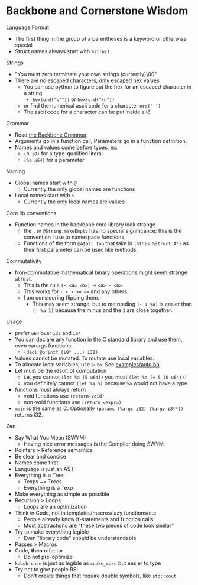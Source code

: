 # Backbone and Cornerstone Wisdom

Language Format
- The first thing in the group of a parentheses is a keyword or
  otherwise special
- Struct names always start with `%struct.`
  
Strings
- "You must zero terminate your own strings (currently)\00"
- There are no escaped characters, only escaped hex values
  - You can use python to figure out the hex for an escaped character
    in a string
    - `hex(ord("\""))` or `hex(ord("\n"))`
  - or find the numerical ascii code for a character `ord(' ')`
  - The ascii code for a character can be put inside a i8

Grammar
- Read [the Backbone Grammar](grammars/bb-include.lang).
- Arguments go in a function call, Parameters go in a function
  definition.
- Names and values come before types, ex:
  - `(0 i8)` for a type-qualified literal
  - `(%a u64)` for a parameter

Naming
- Global names start with `@`
  - Currently the only global names are functions
- Local names start with `%`
  - Currently the only local names are values

Core lib conventions
- Function names in the backbone core library look strange
  - the `.` in `@String.makeEmpty` has no special significance; this is the
    convention I use to namespace functions.
  - Functions of the form `@A$ptr.foo` that take in 
    `(%this %struct.A*)` as their first parameter can be used like methods.

Commutativity
- Non-commutative mathematical binary operations might seem strange at first.
  - This is the rule `(- <a> <b>)` -> `<a> - <b>`.
  - This works for `- < > >= <=` and any others.
  - I am considering flipping them. 
    - This may seem strange, but to me reading `(- 1 %a)` is easier
      than `(- %a 1)` because the minus and the `1` are close
      together.

Usage
- prefer `u64` over `i32` and `i64`
- You can declare any function in the C standard library and use them,
  even varargs functions:
  - `(decl @printf (i8* ...) i32)`
- Values cannot be mutated. To mutate use local variables.
- To allocate local variables, use `auto`. See [examples/auto.bb](examples/auto.bb)
- Let must be the result of computation
  - i.e. you cannot `(let %a (5 u64))` you must `(let %a (+ 5 (0
    u64)))`
  - you definitely cannot `(let %a 5)` because `%a` would not have a type.
- functions must always return
  - void functions use `(return-void)`
  - non-void functions use `(return <expr>)`
- `main` is the same as C. Optionally `(params (%argc i32) (%argv i8**))` returns i32.

Zen
- Say What You Mean (SWYM)
  - Having nice error messages is the Compiler doing SWYM
- Pointers > Reference semantics
- Be clear and concise
- Names come first
- Language is just an AST
- Everything is a Tree
  - Texps ~= Trees
  - Everything is a Texp
- Make everything as simple as possible
- Recursion > Loops
  - Loops are an optimization
- Think in Code, not in templates/macros/lazy functions/etc
  - People already know if-statements and function calls
  - Most abstractions are "these two pieces of code look similar"
- Try to make everything legible
  - Even "library code" should be understandable
- Passes > Macros
- Code, **then** refactor
  - Do not pre-optimize
- `kabob-case` is just as legible as `snake_case` but easier to type
- Try not to give people RSI
  - Don't create things that require double symbols, like `std::cout`
